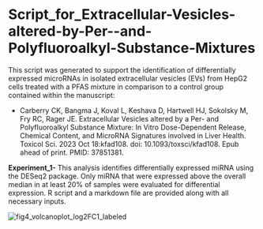 # Script_for_Extracellular-Vesicles-altered-by-Per--and-Polyfluoroalkyl-Substance-Mixtures

This script was generated to support the identification of differentially expressed microRNAs in isolated extracellular vesicles (EVs) from HepG2 cells treated with a PFAS mixture in comparison to a control group contained within the manuscript:

+ Carberry CK, Bangma J, Koval L, Keshava D, Hartwell HJ, Sokolsky M, Fry RC, Rager JE. Extracellular Vesicles altered by a Per- and Polyfluoroalkyl Substance Mixture: In Vitro Dose-Dependent Release, Chemical Content, and MicroRNA Signatures involved in Liver Health. Toxicol Sci. 2023 Oct 18:kfad108. doi: 10.1093/toxsci/kfad108. Epub ahead of print. PMID: 37851381.

**Experiment_1-** This analysis identifies differentially expressed miRNA using the DESeq2 package. Only miRNA that were expressed above the overall median in at least 20% of samples were evaluated for differential expression. R script and a markdown file are provided along with all necessary inputs.


![fig4_volcanoplot_log2FC1_labeled](https://github.com/Ragerlab/Script_for_Extracellular-Vesicles-altered-by-Per--and-Polyfluoroalkyl-Substance-Mixtures/assets/72747901/70cf27ee-285f-4cca-bdb4-8bbb315e526d)
